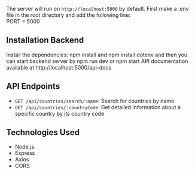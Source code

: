 The server will run on `http://localhost:5000` by default.
First make a .env file in the root directory and add the following line:   
PORT = 5000 
## Installation Backend
Install the dependencies: npm install and npm install dotenv and then you can start backend server by npm run dev or npm start
API documentation available at http://localhost:5000/api-docs
## API Endpoints

- `GET /api/countries/search/:name`: Search for countries by name
- `GET /api/countries/:countryCode`: Get detailed information about a specific country by its country code

## Technologies Used

- Node.js
- Express
- Axios
- CORS

